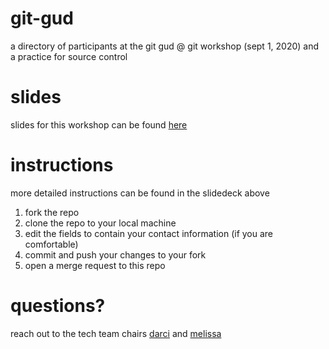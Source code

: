 # git-gud
a directory of participants at the git gud @ git workshop (sept 1, 2020) and a practice for source control

# slides
slides for this workshop can be found [here](https://docs.google.com/presentation/d/17HffdLCtMvpL2epWg4ulMZzzxGqlMET1sy9yPzyQDVI/edit?usp=sharing)

# instructions
more detailed instructions can be found in the slidedeck above

1. fork the repo
2. clone the repo to your local machine
3. edit the fields to contain your contact information (if you are comfortable)
4. commit and push your changes to your fork
5. open a merge request to this repo

# questions?
reach out to the tech team chairs [darci](mailto:darciap2@illinois.edu) and [melissa](mailto:myc2@illinois.edu)
